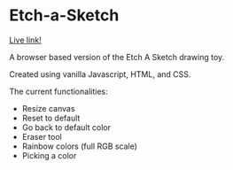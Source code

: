 # Etch-a-Sketch

[Live link!](https://alexthwining.github.io/etchasketch/)

A browser based version of the Etch A Sketch drawing toy. 

Created using vanilla Javascript, HTML, and CSS.

The current functionalities:
- Resize canvas
- Reset to default
- Go back to default color
- Eraser tool
- Rainbow colors (full RGB scale)
- Picking a color